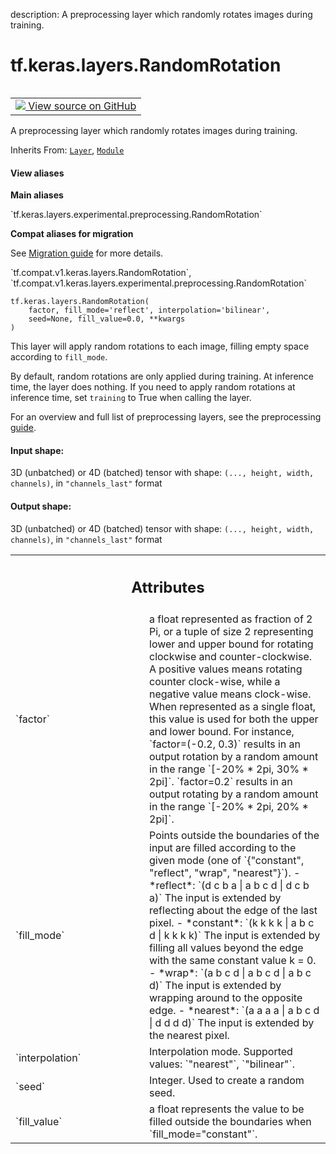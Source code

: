 description: A preprocessing layer which randomly rotates images during training.

<div itemscope itemtype="http://developers.google.com/ReferenceObject">
<meta itemprop="name" content="tf.keras.layers.RandomRotation" />
<meta itemprop="path" content="Stable" />
<meta itemprop="property" content="__init__"/>
<meta itemprop="property" content="__new__"/>
</div>

# tf.keras.layers.RandomRotation

<!-- Insert buttons and diff -->

<table class="tfo-notebook-buttons tfo-api nocontent" align="left">
<td>
  <a target="_blank" href="https://github.com/keras-team/keras/tree/v2.7.0/keras/layers/preprocessing/image_preprocessing.py#L749-L873">
    <img src="https://www.tensorflow.org/images/GitHub-Mark-32px.png" />
    View source on GitHub
  </a>
</td>
</table>



A preprocessing layer which randomly rotates images during training.

Inherits From: [`Layer`](../../../tf/keras/layers/Layer.md), [`Module`](../../../tf/Module.md)

<section class="expandable">
  <h4 class="showalways">View aliases</h4>
  <p>
<b>Main aliases</b>
<p>`tf.keras.layers.experimental.preprocessing.RandomRotation`</p>

<b>Compat aliases for migration</b>
<p>See
<a href="https://www.tensorflow.org/guide/migrate">Migration guide</a> for
more details.</p>
<p>`tf.compat.v1.keras.layers.RandomRotation`, `tf.compat.v1.keras.layers.experimental.preprocessing.RandomRotation`</p>
</p>
</section>

<pre class="devsite-click-to-copy prettyprint lang-py tfo-signature-link">
<code>tf.keras.layers.RandomRotation(
    factor, fill_mode=&#x27;reflect&#x27;, interpolation=&#x27;bilinear&#x27;,
    seed=None, fill_value=0.0, **kwargs
)
</code></pre>



<!-- Placeholder for "Used in" -->

This layer will apply random rotations to each image, filling empty space
according to `fill_mode`.

By default, random rotations are only applied during training.
At inference time, the layer does nothing. If you need to apply random
rotations at inference time, set `training` to True when calling the layer.

For an overview and full list of preprocessing layers, see the preprocessing
[guide](https://www.tensorflow.org/guide/keras/preprocessing_layers).

#### Input shape:

3D (unbatched) or 4D (batched) tensor with shape:
`(..., height, width, channels)`, in `"channels_last"` format



#### Output shape:

3D (unbatched) or 4D (batched) tensor with shape:
`(..., height, width, channels)`, in `"channels_last"` format





<!-- Tabular view -->
 <table class="responsive fixed orange">
<colgroup><col width="214px"><col></colgroup>
<tr><th colspan="2"><h2 class="add-link">Attributes</h2></th></tr>

<tr>
<td>
`factor`
</td>
<td>
a float represented as fraction of 2 Pi, or a tuple of size 2
representing lower and upper bound for rotating clockwise and
counter-clockwise. A positive values means rotating counter clock-wise,
while a negative value means clock-wise. When represented as a single
float, this value is used for both the upper and lower bound. For
instance, `factor=(-0.2, 0.3)` results in an output rotation by a random
amount in the range `[-20% * 2pi, 30% * 2pi]`. `factor=0.2` results in an
output rotating by a random amount in the range `[-20% * 2pi, 20% * 2pi]`.
</td>
</tr><tr>
<td>
`fill_mode`
</td>
<td>
Points outside the boundaries of the input are filled according
to the given mode (one of `{"constant", "reflect", "wrap", "nearest"}`).
- *reflect*: `(d c b a | a b c d | d c b a)` The input is extended by
  reflecting about the edge of the last pixel.
- *constant*: `(k k k k | a b c d | k k k k)` The input is extended by
  filling all values beyond the edge with the same constant value k = 0.
- *wrap*: `(a b c d | a b c d | a b c d)` The input is extended by
  wrapping around to the opposite edge.
- *nearest*: `(a a a a | a b c d | d d d d)` The input is extended by the
  nearest pixel.
</td>
</tr><tr>
<td>
`interpolation`
</td>
<td>
Interpolation mode. Supported values: `"nearest"`,
`"bilinear"`.
</td>
</tr><tr>
<td>
`seed`
</td>
<td>
Integer. Used to create a random seed.
</td>
</tr><tr>
<td>
`fill_value`
</td>
<td>
a float represents the value to be filled outside the boundaries
when `fill_mode="constant"`.
</td>
</tr>
</table>



